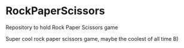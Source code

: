 # RockPaperScissors
Repository to hold Rock Paper Scissors game


Super cool rock paper scissors game, maybe the coolest of all time B)
